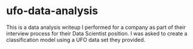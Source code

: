 # ufo-data-analysis

This is a data analysis writeup I performed for a company as part of their interview process for their Data Scientist position. I was asked to create a classification model using a UFO data set they provided.
